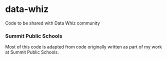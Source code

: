 # data-whiz
Code to be shared with Data Whiz community

### Summit Public Schools
Most of this code is adapted from code originally written as part of my work at Summit Public Schools.